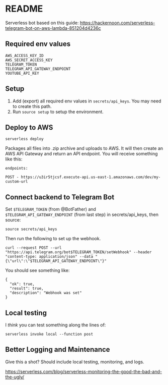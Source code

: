 # README

Serverless bot based on this guide:
https://hackernoon.com/serverless-telegram-bot-on-aws-lambda-851204d4236c

## Required env values

```
AWS_ACCESS_KEY_ID
AWS_SECRET_ACCESS_KEY
TELEGRAM_TOKEN
TELEGRAM_API_GATEWAY_ENDPOINT
YOUTUBE_API_KEY
```

## Setup

1. Add (export) all required env values in `secrets/api_keys`. You may need to create this path.
1. Run `source setup` to setup the environment.

## Deploy to AWS

```
serverless deploy
```

Packages all files into .zip archive and uploads to AWS. It will then create an AWS API Gateway and return an API endpoint. You will receive something like this:

```
endpoints:

POST - https://u3ir5tjcsf.execute-api.us-east-1.amazonaws.com/dev/my-custom-url
```

## Connect backend to Telegram Bot

Set `$TELEGRAM_TOKEN` (from @BotFather) and `$TELEGRAM_API_GATEWAY_ENDPOINT` (from last step) in secrets/api_keys, then source:

```
source secrets/api_keys
```

Then run the following to set up the webhook.

```
curl --request POST --url "https://api.telegram.org/bot$TELEGRAM_TOKEN/setWebhook" --header "content-type: application/json" --data "{\"url\":\"$TELEGRAM_API_GATEWAY_ENDPOINT\"}"
```

You should see something like:

```
{
  "ok": true,
  "result": true,
  "description": "Webhook was set"
}
```

## Local testing

I *think* you can test something along the lines of:

```
serverless invoke local --function post
```

## Better Logging and Maintenance

Give this a shot? Should include local testing, monitoring, and logs.

https://serverless.com/blog/serverless-monitoring-the-good-the-bad-and-the-ugly/
